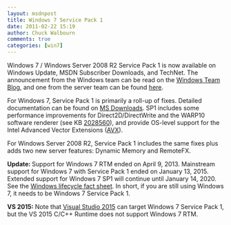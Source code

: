 ```yaml
---
layout: msdnpost
title: Windows 7 Service Pack 1
date: 2011-02-22 15:19
author: Chuck Walbourn
comments: true
categories: [win7]
---
```

Windows 7 / Windows Server 2008 R2 Service Pack 1 is now available on Windows Update, MSDN Subscriber Downloads, and TechNet. The announcement from the Windows team can be read on the <a href="http://windowsteamblog.com/windows/b/bloggingwindows/archive/2011/02/22/windows-7-sp1-now-available-for-everyone.aspx">Windows Team Blog</a>, and one from the server team can be found <a href="http://blogs.technet.com/b/windowsserver/archive/2011/02/09/windows-server-2008-r2-and-windows-7-sp1-releases-to-manufacturing-today.aspx">here</a>.
<!--more-->

<p>For Windows 7, Service Pack 1 is primarily a roll-up of fixes. Detailed documentation can be found on <a href="http://www.microsoft.com/downloads/en/details.aspx?FamilyID=61924cea-83fe-46e9-96d8-027ae59ddc11&displaylang=en">MS Downloads</a>. SP1 includes some performance improvements for Direct2D/DirectWrite and the WARP10 software renderer (see KB <a href="http://support.microsoft.com/kb/2028560">2028560</a>), and provide OS-level support for the Intel Advanced Vector Extensions (<a href="http://software.intel.com/en-us/avx/">AVX</a>).</p>
<p>For Windows Server 2008 R2, Service Pack 1 includes the same fixes plus adds two new server features: Dynamic Memory and RemoteFX.</p>
<p><strong>Update: </strong>Support for Windows 7 RTM ended on April 9, 2013. Mainstream support for Windows 7 with Service Pack 1 ended on January 13, 2015. Extended support for Windows 7 SP1 will continue until January 14, 2020. See the <a href="http://windows.microsoft.com/en-us/windows/lifecycle">Windows lifecycle fact sheet</a>. In short, if you are still using Windows 7, it needs to be Windows 7 Service Pack 1.</p>
<p><strong>VS 2015:</strong> Note that <a href="https://walbourn.github.io/visual-studio-2015-rtm/">Visual Studio 2015</a> can target Windows 7 Service Pack 1, but the VS 2015 C/C++ Runtime does not support Windows 7 RTM.</p>

